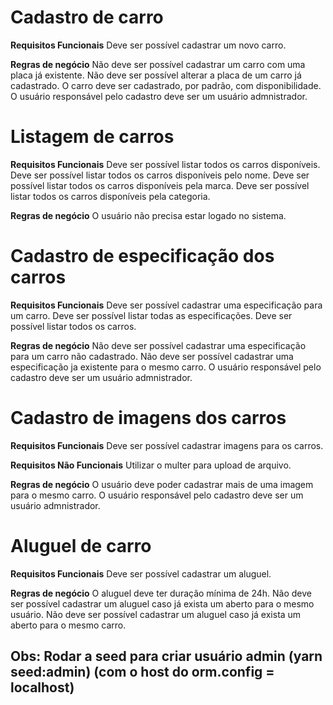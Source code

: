 # Cadastro de carro

**Requisitos Funcionais**
Deve ser possível cadastrar um novo carro.

**Regras de negócio**
Não deve ser possível cadastrar um carro com uma placa já existente.
Não deve ser possível alterar a placa de um carro já cadastrado.
O carro deve ser cadastrado, por padrão, com disponibilidade.
O usuário responsável pelo cadastro deve ser um usuário admnistrador.

# Listagem de carros

**Requisitos Funcionais**
Deve ser possível listar todos os carros disponíveis.
Deve ser possível listar todos os carros disponíveis pelo nome.
Deve ser possível listar todos os carros disponíveis pela marca.
Deve ser possível listar todos os carros disponíveis pela categoria.


**Regras de negócio**
O usuário não precisa estar logado no sistema.

# Cadastro de especificação dos carros

**Requisitos Funcionais**
Deve ser possível cadastrar uma especificação para um carro.
Deve ser possível listar todas as especificações.
Deve ser possível listar todos os carros.

**Regras de negócio**
Não deve ser possível cadastrar uma especificação para um carro não cadastrado.
Não deve ser possível cadastrar uma especificação ja existente para o mesmo carro.
O usuário responsável pelo cadastro deve ser um usuário admnistrador.

# Cadastro de imagens dos carros
**Requisitos Funcionais**
Deve ser possível cadastrar imagens para os carros.

**Requisitos Não Funcionais**
Utilizar o multer para upload de arquivo.

**Regras de negócio**
O usuário deve poder cadastrar  mais de uma imagem para o mesmo carro.
O usuário responsável pelo cadastro deve ser um usuário admnistrador.

# Aluguel de carro

**Requisitos Funcionais**
Deve ser possível cadastrar um aluguel.

**Regras de negócio**
O aluguel deve ter duração mínima de 24h.
Não deve ser possível cadastrar um aluguel caso já exista um aberto para o mesmo usuário.
Não deve ser possível cadastrar um aluguel caso já exista um aberto para o mesmo carro.


## Obs: Rodar a seed para criar usuário admin (yarn seed:admin) (com o host do orm.config = localhost)
